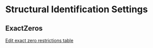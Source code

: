 
Structural Identification Settings
===================================

ExactZeros
-----------

[Edit exact zero restrictions table](file://tables/ExactZeros.xlsx)

